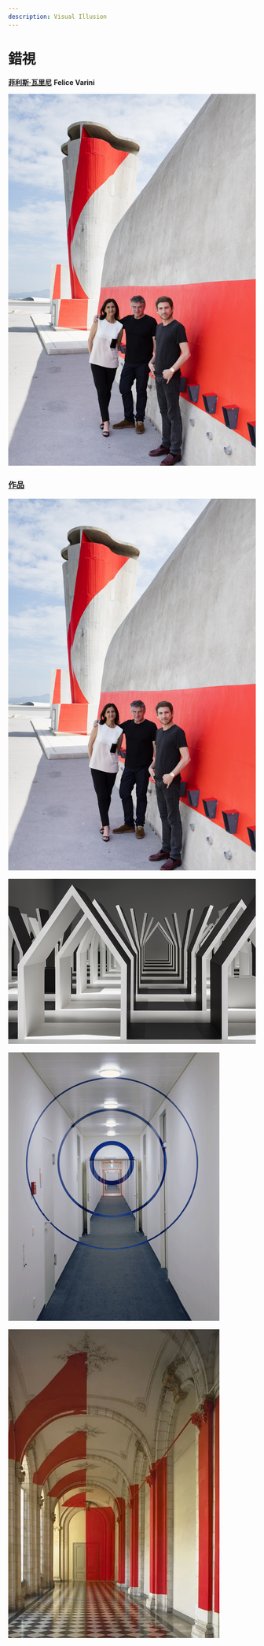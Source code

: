 ```yaml
---
description: Visual Illusion
---
```


# 錯視

[**菲利斯·瓦里尼**](https://www.indetail.com.tw/archives/24020) **Felice Varini**



![&#x83F2;&#x5229;&#x65AF;&#xB7;&#x74E6;&#x91CC;&#x5C3C;](.gitbook/assets/image-1.png)

### [作品](https://blog.tiandiren.tw/archives/3222)

![](.gitbook/assets/image%20%2829%29.png)

![](.gitbook/assets/image%20%2816%29.png)

![](.gitbook/assets/image%20%2825%29.png)

![](.gitbook/assets/image%20%2812%29.png)


